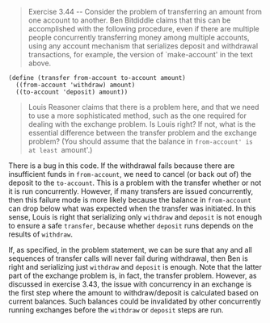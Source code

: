 
> Exercise 3.44 -- Consider the problem of transferring an amount from
> one account to another.  Ben Bitdiddle claims that this can be
> accomplished with the following procedure, even if there are
> multiple people concurrently transferring money among multiple
> accounts, using any account mechanism that serializes deposit and
> withdrawal transactions, for example, the version of `make-account'
> in the text above.

```{racket}
(define (transfer from-account to-account amount)
  ((from-account 'withdraw) amount)
  ((to-account 'deposit) amount))
```

> Louis Reasoner claims that there is a problem here, and that we
> need to use a more sophisticated method, such as the one required
> for dealing with the exchange problem.  Is Louis right?  If not,
> what is the essential difference between the transfer problem and
> the exchange problem?  (You should assume that the balance in
> `from-account' is at least `amount'.)

There is a bug in this code. If the withdrawal fails because there are
insufficient funds in `from-account`, we need to cancel (or back out
of) the deposit to the `to-account`. This is a problem with the
transfer whether or not it is run concurrently. However, if many
transfers are issued concurrently, then this failure mode is more
likely because the balance in `from-account` can drop below what was
expected when the transfer was initiated. In this sense, Louis is
right that serializing only `withdraw` and `deposit` is not enough to
ensure a safe `transfer`, because whether `deposit` runs depends on
the results of `withdraw`.

If, as specified, in the problem statement, we can be sure that any
and all sequences of transfer calls will never fail during withdrawal,
then Ben is right and serializing just `withdraw` and `deposit` is
enough. Note that the latter part of the exchange problem is, in fact,
the transfer problem. However, as discussed in exercise 3.43, the
issue with concurrency in an exchange is the first step where the
amount to withdraw/deposit is calculated based on current
balances. Such balances could be invalidated by other concurrently
running exchanges before the `withdraw` or `deposit` steps are run.
